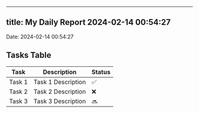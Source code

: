
---
title: My Daily Report 2024-02-14 00:54:27
---

Date: 2024-02-14 00:54:27

## Tasks Table

| Task | Description | Status |
|------|-------------|--------|
| Task 1 | Task 1 Description | ✅ |
| Task 2 | Task 2 Description | ❌ |
| Task 3 | Task 3 Description | 🔜 |
